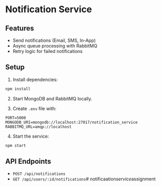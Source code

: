 # Notification Service

## Features
- Send notifications (Email, SMS, In-App)
- Async queue processing with RabbitMQ
- Retry logic for failed notifications

## Setup
1. Install dependencies:
```bash
npm install
```

2. Start MongoDB and RabbitMQ locally.

3. Create `.env` file with:
```
PORT=5000
MONGODB_URI=mongodb://localhost:27017/notification_service
RABBITMQ_URL=amqp://localhost
```

4. Start the service:
```bash
npm start
```

## API Endpoints
- `POST /api/notifications`
- `GET /api/users/:id/notifications`#   n o t i f i c a a t i o n _ s e r v i c e _ a s s i g n m e n t  
 